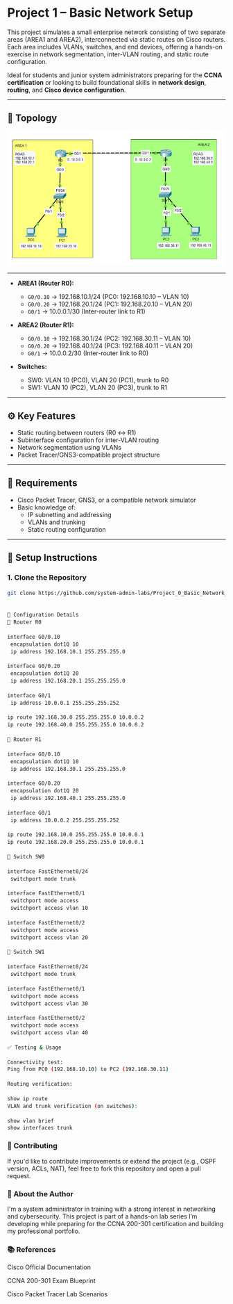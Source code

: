 # Project 1 – Basic Network Setup

This project simulates a small enterprise network consisting of two separate areas (AREA1 and AREA2), interconnected via static routes on Cisco routers. Each area includes VLANs, switches, and end devices, offering a hands-on exercise in network segmentation, inter-VLAN routing, and static route configuration.

Ideal for students and junior system administrators preparing for the **CCNA certification** or looking to build foundational skills in **network design**, **routing**, and **Cisco device configuration**.

---

## 🧭 Topology

![Network Topology](Topology.png)

---


- **AREA1 (Router R0):**
  - `G0/0.10` → 192.168.10.1/24 (PC0: 192.168.10.10 – VLAN 10)
  - `G0/0.20` → 192.168.20.1/24 (PC1: 192.168.20.10 – VLAN 20)
  - `G0/1`    → 10.0.0.1/30 (Inter-router link to R1)

- **AREA2 (Router R1):**
  - `G0/0.10` → 192.168.30.1/24 (PC2: 192.168.30.11 – VLAN 10)
  - `G0/0.20` → 192.168.40.1/24 (PC3: 192.168.40.11 – VLAN 20)
  - `G0/1`    → 10.0.0.2/30 (Inter-router link to R0)

- **Switches:**
  - SW0: VLAN 10 (PC0), VLAN 20 (PC1), trunk to R0
  - SW1: VLAN 10 (PC2), VLAN 20 (PC3), trunk to R1

---

## ⚙️ Key Features

- Static routing between routers (R0 ↔ R1)
- Subinterface configuration for inter-VLAN routing
- Network segmentation using VLANs
- Packet Tracer/GNS3-compatible project structure

---

## 🧰 Requirements

- Cisco Packet Tracer, GNS3, or a compatible network simulator
- Basic knowledge of:
  - IP subnetting and addressing
  - VLANs and trunking
  - Static routing configuration

---

## 🚀 Setup Instructions

### 1. Clone the Repository
```bash
git clone https://github.com/system-admin-labs/Project_0_Basic_Network_Setup.git


🔧 Configuration Details
📍 Router R0

interface G0/0.10
 encapsulation dot1Q 10
 ip address 192.168.10.1 255.255.255.0

interface G0/0.20
 encapsulation dot1Q 20
 ip address 192.168.20.1 255.255.255.0

interface G0/1
 ip address 10.0.0.1 255.255.255.252

ip route 192.168.30.0 255.255.255.0 10.0.0.2
ip route 192.168.40.0 255.255.255.0 10.0.0.2

📍 Router R1

interface G0/0.10
 encapsulation dot1Q 10
 ip address 192.168.30.1 255.255.255.0

interface G0/0.20
 encapsulation dot1Q 20
 ip address 192.168.40.1 255.255.255.0

interface G0/1
 ip address 10.0.0.2 255.255.255.252

ip route 192.168.10.0 255.255.255.0 10.0.0.1
ip route 192.168.20.0 255.255.255.0 10.0.0.1

📍 Switch SW0

interface FastEthernet0/24
 switchport mode trunk

interface FastEthernet0/1
 switchport mode access
 switchport access vlan 10

interface FastEthernet0/2
 switchport mode access
 switchport access vlan 20

📍 Switch SW1

interface FastEthernet0/24
 switchport mode trunk

interface FastEthernet0/1
 switchport mode access
 switchport access vlan 30

interface FastEthernet0/2
 switchport mode access
 switchport access vlan 40

✅ Testing & Usage

Connectivity test:
Ping from PC0 (192.168.10.10) to PC2 (192.168.30.11)

Routing verification:

show ip route
VLAN and trunk verification (on switches):

show vlan brief
show interfaces trunk


```


### 🤝 Contributing
If you'd like to contribute improvements or extend the project (e.g., OSPF version, ACLs, NAT), feel free to fork this repository and open a pull request.

### 🙋 About the Author
I'm a system administrator in training with a strong interest in networking and cybersecurity. This project is part of a hands-on lab series I’m developing while preparing for the CCNA 200-301 certification and building my professional portfolio.

### 📚 References

Cisco Official Documentation

CCNA 200-301 Exam Blueprint

Cisco Packet Tracer Lab Scenarios
